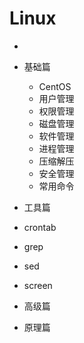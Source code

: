 # Linux
- 
- 基础篇
    - CentOS
    - 用户管理
    - 权限管理
    - 磁盘管理
    - 软件管理
    - 进程管理
    - 压缩解压
    - 安全管理
    - 常用命令
    
- 工具篇
 - crontab
 - grep
 - sed
 - screen
 
- 高级篇

- 原理篇
